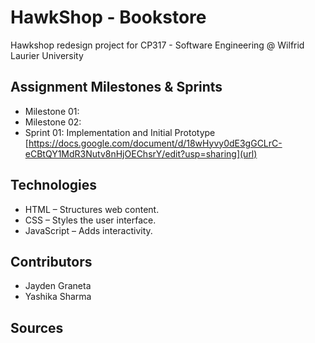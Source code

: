 # HawkShop - Bookstore

Hawkshop redesign project for CP317 - Software Engineering @ Wilfrid Laurier University 

## Assignment Milestones & Sprints
* Milestone 01:
* Milestone 02: 
* Sprint 01: Implementation and Initial Prototype  [https://docs.google.com/document/d/18wHyvy0dE3gGCLrC-eCBtQY1MdR3Nutv8nHjOEChsrY/edit?usp=sharing](url)

## Technologies

* HTML – Structures web content.
* CSS – Styles the user interface.
* JavaScript – Adds interactivity.

## Contributors 
* Jayden Graneta
* Yashika Sharma

## Sources

